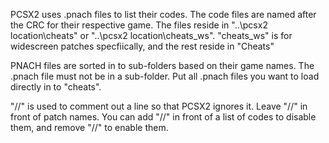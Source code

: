 PCSX2 uses .pnach files to list their codes.  The code files are named after the CRC for their respective game. The files reside in "..\pcsx2 location\cheats" or "..\pcsx2 location\cheats_ws". "cheats_ws" is for widescreen patches specfiically, and the rest reside in "Cheats"

PNACH files are sorted in to sub-folders based on their game names. The .pnach file must not be in a sub-folder. Put all .pnach files you want to load directly in to "cheats".

"//" is used to comment out a line so that PCSX2 ignores it. Leave "//" in front of patch names. You can add "//" in front of a list of codes to disable them, and remove "//" to enable them.
